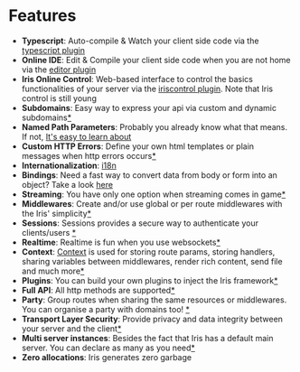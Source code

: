 # Features

* **Typescript**: Auto-compile & Watch your client side code via the [typescript plugin](plugin-typescript.md)
* **Online IDE**: Edit & Compile your client side code when you are not home via the [editor plugin](plugin-editor.md)
* **Iris Online Control**: Web-based interface to control the basics functionalities of your server via the [iriscontrol plugin](plugin-iriscontrol.md). Note that Iris control is still young
* **Subdomains**: Easy way to express your api via custom and dynamic subdomains[*](subdomains.md)
* **Named Path Parameters**: Probably you already know what that means. If not, [It's easy to learn about](named-parameters.md)
* **Custom HTTP Errors**: Define your own html templates or plain messages when http errors occurs[*](custom-http-errors.md)
* **Internationalization**: [i18n](middleware-internationalization-and-localization.md)
* **Bindings**: Need a fast way to convert data from body or form into an object? Take a look [here](request-body-bind.md)
* **Streaming**: You have only one option when streaming comes in game[*](streaming.md)
* **Middlewares**: Create and/or use global or per route middlewares with the Iris' simplicity[*](middlewares.md)
* **Sessions**:  Sessions provides a secure way to authenticate your clients/users [*](package-sessions.md)
* **Realtime**: Realtime is fun when you use websockets[*](packagewebsocket.md)
* **Context**: [Context](#context) is used for storing route params, storing handlers, sharing variables between middlewares, render rich content, send file and much more[*](context.md)
* **Plugins**: You can build your own plugins to  inject the Iris framework[*](plugins.md)
* **Full API**: All http methods are supported[*](api.md)
* **Party**:  Group routes when sharing the same resources or middlewares. You can organise a party with domains too! [*](party.md)
* **Transport Layer Security**: Provide privacy and data integrity between your server and the client[*](tls.md)
* **Multi server instances**: Besides the fact that Iris has a default main server. You can declare as many as you need[*](declaration.md)
* **Zero allocations**: Iris generates zero garbage